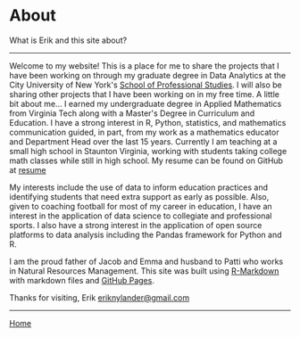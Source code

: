 # About  

What is Erik and this site about?

***

Welcome to my website! This is a place for me to share the projects that I have been working on through my graduate degree in Data Analytics at the City University of New York's [School of Professional Studies](https://sps.cuny.edu/academics/graduate/master-science-data-analytics-ms). I will also be sharing other projects that I have been working on in my free time. A little bit about me... I earned my undergraduate degree in Applied Mathematics from Virginia Tech along with a Master's Degree in Curriculum and Education. I have a strong interest in R, Python, statistics, and mathematics communication guided, in part, from my work as a mathematics educator and Department Head over the last 15 years. Currently I am teaching at a small high school in Staunton Virginia, working with students taking college math classes while still in high school. My resume can be found on GitHub at [resume](Erik_Nylander_Resume.pdf)  

My interests include the use of data to inform education practices and identifying students that need extra support as early as possible. Also, given to coaching football for most of my career in education, I have an interest in the application of data science to collegiate and professional sports. I also have a strong interest in the application of open source platforms to data analysis including the Pandas framework for Python and R.   

I am the proud father of Jacob and Emma and husband to Patti who works in Natural Resources Management. This site was built using [R-Markdown](http://rmarkdown.rstudio.com/) with markdown files and [GitHub Pages](https://github.com/blog/2289-publishing-with-github-pages-now-as-easy-as-1-2-3).

Thanks for visiting, Erik eriknylander@gmail.com  

***
[Home](index.md)